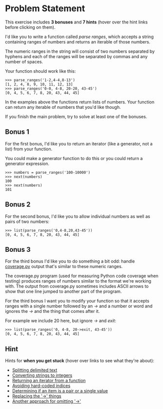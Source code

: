 # Problem Statement
This exercise includes **3 bonuses** and **7 hints** (hover over the hint links before clicking on them).

I'd like you to write a function called _parse ranges_, which accepts a string containing ranges of numbers and returns an iterable of those numbers.

The numeric ranges in the string will consist of two numbers separated by hyphens and each of the ranges will be separated by commas and any number of spaces.

Your function should work like this:
```
>>> parse_ranges('1-2,4-4,8-13')
[1, 2, 4, 8, 9, 10, 11, 12, 13]
>>> parse_ranges('0-0, 4-8, 20-20, 43-45')
[0, 4, 5, 6, 7, 8, 20, 43, 44, 45]
```
In the examples above the functions return lists of numbers. Your function can return any iterable of numbers that you'd like though.

If you finish the main problem, try to solve at least one of the bonuses.
## Bonus 1
For the first bonus, I'd like you to return an iterator (like a generator, not a list) from your function.

You could make a generator function to do this or you could return a generator expression.
```
>>> numbers = parse_ranges('100-10000')
>>> next(numbers)
100
>>> next(numbers)
101
```
## Bonus 2
For the second bonus, I'd like you to allow individual numbers as well as pairs of two numbers:
```
>>> list(parse_ranges('0,4-8,20,43-45'))
[0, 4, 5, 6, 7, 8, 20, 43, 44, 45]
```
## Bonus 3
For the third bonus I'd like you to do something a bit odd: handle [coverage.py](https://coverage.readthedocs.io/en/6.3.2/) output that's similar to these numeric ranges.

The coverage.py program (used for measuring Python code coverage when testing) produces ranges of numbers similar to the format we're working with. The output from coverage.py sometimes includes ASCII arrows to show that one line jumped to another part of the program.

For the third bonus I want you to modify your function so that it accepts ranges with a single number followed by an _->_ and a number or word and ignores the _->_ and the thing that comes after it.

For example we include 20 here, but ignore _->_ and _exit_:
```
>>> list(parse_ranges('0, 4-8, 20->exit, 43-45'))
[0, 4, 5, 6, 7, 8, 20, 43, 44, 45]
```
## Hint
Hints for **when you get stuck** (hover over links to see what they're about):
- [Splitting delimited text](https://twitter.com/treyhunner/status/1225455750664916992 "str.split accepts an optional delimiter and returns back a list of strings")
- [Converting strings to integers](https://stackoverflow.com/questions/642154/how-to-convert-strings-into-integers/642169#642169 "The int built-in function converts strings to integers")
- [Returning an iterator from a function](https://treyhunner.com/2018/06/how-to-make-an-iterator-in-python/ "Use a generator function")
- [Avoiding hard-coded indices](https://www.pythonmorsels.com/topics/tuple-unpacking/ "You can use tuple unpacking to give names to values instead of just using indexes")
- [Determining if an item is a pair or a single value](https://stackoverflow.com/questions/30423395/why-does-pythons-str-partition-return-the-separator/30423850#30423850 "str.partition can be used to split pairs and identify non-pairs at once")
- [Replacing the '->' things](https://www.pythonforbeginners.com/regex/regular-expressions-in-python "You'll likely need a regular expression to do this particular text substitution")
- [Another approach for omitting '->'](https://pycon2017.regex.training/re-module.html#multi-search "Instead of substituting, you could use re.findall to only find the parts you're looking for")